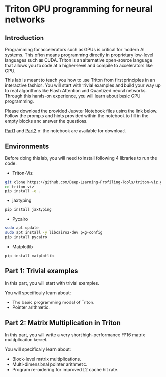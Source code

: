 # Triton GPU programming for neural networks
## Introduction
Programming for accelerators such as GPUs is critical for modern AI systems. This often means programming directly in proprietary low-level languages such as CUDA. Triton is an alternative open-source language that allows you to code at a higher-level and compile to accelerators like GPU.

This lab is meant to teach you how to use Triton from first principles in an interactive fashion. You will start with trivial examples and build your way up to real algorithms like Flash Attention and Quantized neural networks. Through this hands-on experience, you will learn about basic GPU programming.

Please download the provided Jupyter Notebook files using the link below.
Follow the prompts and hints provided within the notebook to fill in the empty blocks and answer the questions.

[Part1](https://drive.google.com/file/d/1gfqmgNv0LgaiFbshBcUAS4DJ8BOabP8k/view) and [Part2](https://drive.google.com/file/d/1ZOnQE4e6_SHfRqJNnQUp9644SGW6Q77s/view) of the notebook are available for download.

## Environments
Before doing this lab, you will need to install following 4 libraries to run the code.
- Triton-Viz
```bash
git clone https://github.com/Deep-Learning-Profiling-Tools/triton-viz.git
cd triton-viz
pip install -e .
```
- jaxtyping
```bash
pip install jaxtyping
```
- Pycairo
```bash
sudo apt update
sudo apt install -y libcairo2-dev pkg-config
pip install pycairo
```
- Matplotlib
```bash
pip install matplotlib
```

## Part 1: Trivial examples
In this part, you will start with trivial examples.

You will specifically learn about:

- The basic programming model of Triton.
- Pointer arithmetic.


## Part 2: Matrix Multiplication in Triton
In this part, you will write a very short high-performance FP16 matrix multiplication kernel.

You will specifically learn about:

- Block-level matrix multiplications.
- Multi-dimensional pointer arithmetic.
- Program re-ordering for improved L2 cache hit rate.